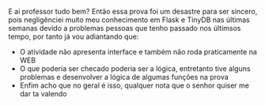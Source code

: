 E ai professor tudo bem?
Então essa prova foi um desastre para ser sincero, pois negligênciei muito meu conhecimento em Flask e TinyDB nas últimas semanas devido a problemas pessoas que tenho passado nos últimsos tempo, por tanto já vou adiantando que:
- O atividade não apresenta interface e também não roda praticamente na WEB
- O que poderia ser checado poderia ser a lógica, entretanto tive alguns problemas e desenvolver a lógica de algumas funções na prova
- Enfim acho que no geral é isso, qualquer nota que o senhor quiser me dar ta valendo 
